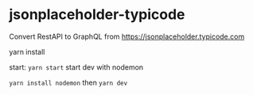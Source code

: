 # jsonplaceholder-typicode
Convert RestAPI to GraphQL from https://jsonplaceholder.typicode.com

yarn install

start: `yarn start`
start dev with nodemon

`yarn install nodemon` then  `yarn dev`
